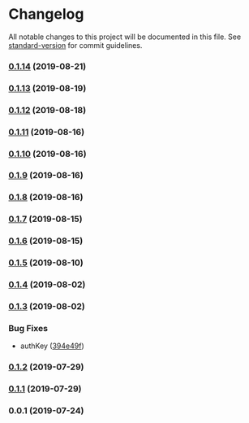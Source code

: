 # Changelog

All notable changes to this project will be documented in this file. See [standard-version](https://github.com/conventional-changelog/standard-version) for commit guidelines.

### [0.1.14](https://github.com/freedomsex/axios-rest-api/compare/v0.1.13...v0.1.14) (2019-08-21)



### [0.1.13](https://github.com/freedomsex/axios-rest-api/compare/v0.1.12...v0.1.13) (2019-08-19)



### [0.1.12](https://github.com/freedomsex/axios-rest-api/compare/v0.1.11...v0.1.12) (2019-08-18)



### [0.1.11](https://github.com/freedomsex/axios-rest-api/compare/v0.1.10...v0.1.11) (2019-08-16)



### [0.1.10](https://github.com/freedomsex/axios-rest-api/compare/v0.1.9...v0.1.10) (2019-08-16)



### [0.1.9](https://github.com/freedomsex/axios-rest-api/compare/v0.1.8...v0.1.9) (2019-08-16)



### [0.1.8](https://github.com/freedomsex/axios-rest-api/compare/v0.1.7...v0.1.8) (2019-08-16)



### [0.1.7](https://github.com/freedomsex/axios-rest-api/compare/v0.1.6...v0.1.7) (2019-08-15)



### [0.1.6](https://github.com/freedomsex/axios-rest-api/compare/v0.1.5...v0.1.6) (2019-08-15)



### [0.1.5](https://github.com/freedomsex/axios-rest-api/compare/v0.1.4...v0.1.5) (2019-08-10)



### [0.1.4](https://github.com/freedomsex/axios-rest-api/compare/v0.1.3...v0.1.4) (2019-08-02)



### [0.1.3](https://github.com/freedomsex/axios-rest-api/compare/v0.1.2...v0.1.3) (2019-08-02)


### Bug Fixes

* authKey ([394e49f](https://github.com/freedomsex/axios-rest-api/commit/394e49f))



### [0.1.2](https://github.com/freedomsex/axios-rest-api/compare/v0.1.1...v0.1.2) (2019-07-29)



### [0.1.1](https://github.com/freedomsex/axios-rest-api/compare/v0.0.1...v0.1.1) (2019-07-29)



### 0.0.1 (2019-07-24)
